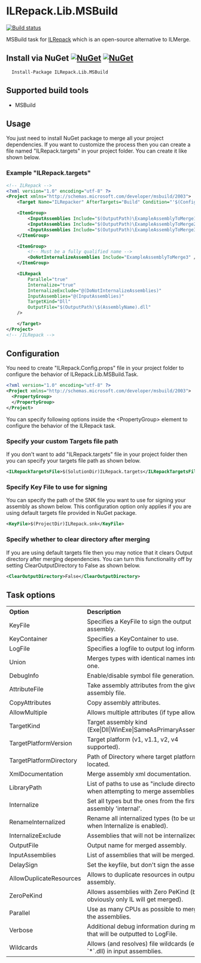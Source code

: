 # ILRepack.Lib.MSBuild

[![Build status](https://ci.appveyor.com/api/projects/status/2gw22x51dcnl4in9?svg=true)](https://ci.appveyor.com/project/Alexx999/ilrepack-lib-msbuild-task)

MSBuild task for [ILRepack](https://github.com/Alexx999/il-repack) which is an open-source alternative to ILMerge.

## Install via NuGet [![NuGet](https://img.shields.io/nuget/v/ILRepack.Lib.MSBuild.svg)](https://www.nuget.org/packages/ILRepack.Lib.MSBuild/) [![NuGet](https://img.shields.io/nuget/dt/ILRepack.Lib.MSBuild.svg)](https://www.nuget.org/packages/ILRepack.Lib.MSBuild/)

      Install-Package ILRepack.Lib.MSBuild

## Supported build tools

* MSBuild

## Usage

You just need to install NuGet package to merge all your project dependencies. If you want to customize the process then you can create a file named "ILRepack.targets" in your project folder. You can create it like shown below.

### Example "ILRepack.targets"

```xml
<!-- ILRepack -->
<?xml version="1.0" encoding="utf-8" ?>
<Project xmlns="http://schemas.microsoft.com/developer/msbuild/2003">
    <Target Name="ILRepacker" AfterTargets="Build" Condition="'$(Configuration)' == 'Release'">

    <ItemGroup>
        <InputAssemblies Include="$(OutputPath)\ExampleAssemblyToMerge1.dll" />
        <InputAssemblies Include="$(OutputPath)\ExampleAssemblyToMerge2.dll" />
        <InputAssemblies Include="$(OutputPath)\ExampleAssemblyToMerge3.dll" />
    </ItemGroup>

    <ItemGroup>
        <!-- Must be a fully qualified name -->
        <DoNotInternalizeAssemblies Include="ExampleAssemblyToMerge3" />
    </ItemGroup>

    <ILRepack
        Parallel="true"
        Internalize="true"
        InternalizeExclude="@(DoNotInternalizeAssemblies)"
        InputAssemblies="@(InputAssemblies)"
        TargetKind="Dll"
        OutputFile="$(OutputPath)\$(AssemblyName).dll"
    />

    </Target>
</Project>
<!-- /ILRepack -->
```

## Configuration

You need to create "ILRepack.Config.props" file in your project folder to configure the behavior of ILRepack.Lib.MSBuild.Task.

```xml
<?xml version="1.0" encoding="utf-8" ?>
<Project xmlns="http://schemas.microsoft.com/developer/msbuild/2003">
  <PropertyGroup>
  </PropertyGroup>
</Project>
```

You can specify following options inside the &lt;PropertyGroup&gt; element to configure the behavior of the ILRepack task.

### Specify your custom Targets file path

If you don't want to add "ILRepack.targets" file in your project folder then you can specify your targets file path as shown below.

```xml
<ILRepackTargetsFile>$(SolutionDir)ILRepack.targets</ILRepackTargetsFile>
```

### Specify Key File to use for signing

You can specify the path of the SNK file you want to use for signing your assembly as shown below. This configuration option only applies if you are using default targets file provided in NuGet package.

```xml
<KeyFile>$(ProjectDir)ILRepack.snk</KeyFile>
```

### Specify whether to clear directory after merging

If you are using default targets file then you may notice that it clears Output directory after merging dependencies. You can turn this functionality off by setting ClearOutputDirectory to False as shown below.

```xml
<ClearOutputDirectory>False</ClearOutputDirectory>
```

## Task options

<table border="0" cellpadding="3" cellspacing="0" width="90%" id="tasksTable">
    <tr>
        <th align="left" width="190">
            Option
        </th>
        <th align="left">
            Description
        </th>
    </tr>
	<tr>
        <td>
           KeyFile
        </td>
        <td>
            Specifies a KeyFile to sign the output assembly.
        </td>
    </tr>
	<tr>
        <td>
           KeyContainer
        </td>
        <td>
            Specifies a KeyContainer to use.
        </td>
    </tr>
	<tr>
        <td>
           LogFile
        </td>
        <td>
           Specifies a logfile to output log information.
        </td>
    </tr>
	<tr>
        <td>
           Union
        </td>
        <td>
           Merges types with identical names into one.
        </td>
    </tr>
	<tr>
        <td>
            DebugInfo
        </td>
        <td>
            Enable/disable symbol file generation.
        </td>
    </tr>
	<tr>
        <td>
            AttributeFile
        </td>
        <td>
            Take assembly attributes from the given assembly file.
        </td>
    </tr>
	<tr>
        <td>
            CopyAttributes
        </td>
        <td>
            Copy assembly attributes.
        </td>
    </tr>
	<tr>
        <td>
            AllowMultiple
        </td>
        <td>
            Allows multiple attributes (if type allows).
        </td>
    </tr>
	<tr>
        <td>
            TargetKind
        </td>
        <td>
            Target assembly kind (Exe|Dll|WinExe|SameAsPrimaryAssembly).
        </td>
    </tr>
	<tr>
        <td>
            TargetPlatformVersion
        </td>
        <td>
            Target platform (v1, v1.1, v2, v4 supported).
        </td>
    </tr>
	<tr>
        <td>
            TargetPlatformDirectory
        </td>
        <td>
            Path of Directory where target platform is located.
        </td>
    </tr>
	<tr>
        <td>
            XmlDocumentation
        </td>
        <td>
            Merge assembly xml documentation.
        </td>
    </tr>
	<tr>
        <td>
            LibraryPath
        </td>
        <td>
            List of paths to use as "include directories" when attempting to merge assemblies.
        </td>
    </tr>
	<tr>
        <td>
            Internalize
        </td>
        <td>
            Set all types but the ones from the first assembly 'internal'.
        </td>
    </tr>
	<tr>
        <td>
            RenameInternalized
        </td>
        <td>
            Rename all internalized types (to be used when Internalize is enabled).
        </td>
    </tr>
	<tr>
        <td>
            InternalizeExclude
        </td>
        <td>
            Assemblies that will not be internalized.
        </td>
    </tr>
	<tr>
        <td>
            OutputFile
        </td>
        <td>
            Output name for merged assembly.
        </td>
    </tr>
	<tr>
        <td>
            InputAssemblies
        </td>
        <td>
            List of assemblies that will be merged.
        </td>
    </tr>
	<tr>
        <td>
            DelaySign
        </td>
        <td>
            Set the keyfile, but don't sign the assembly.
        </td>
    </tr>
	<tr>
        <td>
            AllowDuplicateResources
        </td>
        <td>
            Allows to duplicate resources in output assembly.
        </td>
    </tr>
	<tr>
        <td>
            ZeroPeKind
        </td>
        <td>
            Allows assemblies with Zero PeKind (but obviously only IL will get merged).
        </td>
    </tr>
	<tr>
        <td>
            Parallel
        </td>
        <td>
            Use as many CPUs as possible to merge the assemblies.
        </td>
    </tr>
	<tr>
        <td>
            Verbose
        </td>
        <td>
            Additional debug information during merge that will be outputted to LogFile.
        </td>
    </tr>
	<tr>
        <td>
            Wildcards
        </td>
        <td>
            Allows (and resolves) file wildcards (e.g. `*`.dll) in input assemblies.
        </td>
    </tr>
</table>